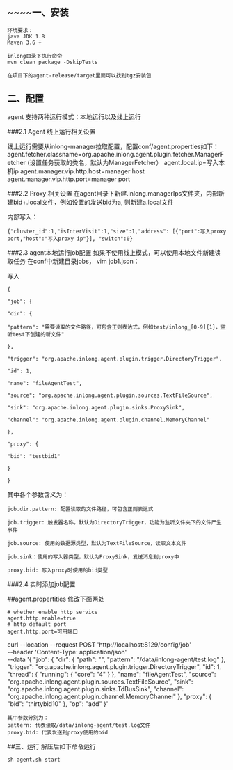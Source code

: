 ## ~~~~一、安装

	环境要求：
	java JDK 1.8
	Maven 3.6 +
	
	inlong目录下执行命令
    mvn clean package -DskipTests

    在项目下的agent-release/target里面可以找到tgz安装包



## 二、配置

agent 支持两种运行模式：本地运行以及线上运行

###2.1 Agent 线上运行相关设置

线上运行需要从inlong-manager拉取配置，配置conf/agent.properties如下：
agent.fetcher.classname=org.apache.inlong.agent.plugin.fetcher.ManagerFetcher (设置任务获取的类名，默认为ManagerFetcher）
agent.local.ip=写入本机ip
agent.manager.vip.http.host=manager host
agent.manager.vip.http.port=manager port

###2.2 Proxy 相关设置
在agent目录下新建.inlong\.managerIps文件夹，内部新建bid+.local文件，例如设置的发送bid为a, 则新建a.local文件

内部写入：

    {"cluster_id":1,"isInterVisit":1,"size":1,"address": [{"port":写入proxy port,"host":"写入proxy ip"}], "switch":0}

###2.3 agent本地运行job配置
如果不使用线上模式，可以使用本地文件新建读取任务
在conf中新建目录jobs，
vim job1.json：

写入

    {
    
    "job": {
    
    "dir": {
    
    "pattern": "需要读取的文件路径，可包含正则表达式，例如test/inlong_[0-9]{1}，监听test下创建的新文件"
    
    },
    
    "trigger": "org.apache.inlong.agent.plugin.trigger.DirectoryTrigger",
    
    "id": 1,
    
    "name": "fileAgentTest",
    
    "source": "org.apache.inlong.agent.plugin.sources.TextFileSource",
    
    "sink": "org.apache.inlong.agent.plugin.sinks.ProxySink",
    
    "channel": "org.apache.inlong.agent.plugin.channel.MemoryChannel"
    
    },
    
    "proxy": {
    
    "bid": "testbid1"
    
    }
    
    }



其中各个参数含义为：

    job.dir.pattern: 配置读取的文件路径，可包含正则表达式
    
    job.trigger: 触发器名称，默认为DirectoryTrigger，功能为监听文件夹下的文件产生事件
    
    job.source: 使用的数据源类型，默认为TextFileSource，读取文本文件
    
    job.sink：使用的写入器类型，默认为ProxySink，发送消息到proxy中
    
    proxy.bid: 写入proxy时使用的bid类型

###2.4 实时添加job配置

##agent.propertities 修改下面两处

	# whether enable http service
	agent.http.enable=true
	# http default port
	agent.http.port=可用端口

curl --location --request POST 'http://localhost:8129/config/job' \
--header 'Content-Type: application/json' \
--data '{
"job": {
"dir": {
"path": "",
"pattern": "/data/inlong-agent/test.log"
},
"trigger": "org.apache.inlong.agent.plugin.trigger.DirectoryTrigger",
"id": 1,
"thread": {
"running": {
"core": "4"
}
},
"name": "fileAgentTest",
"source": "org.apache.inlong.agent.plugin.sources.TextFileSource",
"sink": "org.apache.inlong.agent.plugin.sinks.TdBusSink",
"channel": "org.apache.inlong.agent.plugin.channel.MemoryChannel"
},
"proxy": {
"bid": "thirtybid10"
},
"op": "add"
}'

	其中参数分别为：
	pattern: 代表读取/data/inlong-agent/test.log文件
	proxy.bid: 代表发送到proxy使用的bid

##三、运行
解压后如下命令运行

    sh agent.sh start
